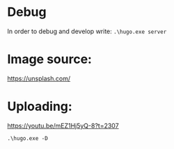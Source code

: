 # Debug
In order to debug and develop write: `.\hugo.exe server`


# Image source:
https://unsplash.com/

# Uploading:
https://youtu.be/mEZ1Hj5yQ-8?t=2307

`.\hugo.exe -D`